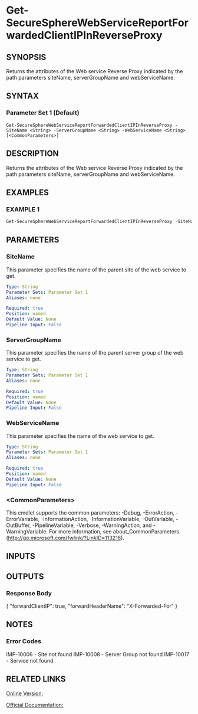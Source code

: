 ﻿# Get-SecureSphereWebServiceReportForwardedClientIPInReverseProxy

## SYNOPSIS
Returns the attributes of the Web service Reverse Proxy indicated by the path parameters siteName, serverGroupName and webServiceName.

## SYNTAX

### Parameter Set 1 (Default)
```
Get-SecureSphereWebServiceReportForwardedClientIPInReverseProxy -SiteName <String> -ServerGroupName <String> -WebServiceName <String> [<CommonParameters>]
```

## DESCRIPTION
Returns the attributes of the Web service Reverse Proxy indicated by the path parameters siteName, serverGroupName and webServiceName.

## EXAMPLES

### EXAMPLE 1

```powershell
Get-SecureSphereWebServiceReportForwardedClientIPInReverseProxy -SiteName "Denver" -ServerGroupName "HR-Prod" -WebServiceName "ODS-WebService"
```

## PARAMETERS

### SiteName
This parameter specifies the name of the parent site of the web service to get.

```yaml
Type: String
Parameter Sets: Parameter Set 1
Aliases: none

Required: true
Position: named
Default Value: None
Pipeline Input: False
```

### ServerGroupName
This parameter specifies the name of the parent server group of the web service to get.

```yaml
Type: String
Parameter Sets: Parameter Set 1
Aliases: none

Required: true
Position: named
Default Value: None
Pipeline Input: False
```

### WebServiceName
This parameter specifies the name of the web service to get.

```yaml
Type: String
Parameter Sets: Parameter Set 1
Aliases: none

Required: true
Position: named
Default Value: None
Pipeline Input: False
```

### \<CommonParameters\>
This cmdlet supports the common parameters: -Debug, -ErrorAction, -ErrorVariable, -InformationAction, -InformationVariable, -OutVariable, -OutBuffer, -PipelineVariable, -Verbose, -WarningAction, and -WarningVariable. For more information, see about_CommonParameters (http://go.microsoft.com/fwlink/?LinkID=113216).

## INPUTS

## OUTPUTS

### Response Body
{
"forwardClientIP": true,
"forwardHeaderName": "X-Forwarded-For"
}

## NOTES

### Error Codes
IMP-10006 - Site not found
IMP-10008 - Server Group not found
IMP-10017 - Service not found

## RELATED LINKS

[Online Version:](https://github.com/akshinmustafayev/SecureSpherePS/tree/master/Documentation)

[Official Documentation:](https://docs.imperva.com/bundle/v13.6-api-reference-guide/page/61858.htm)



